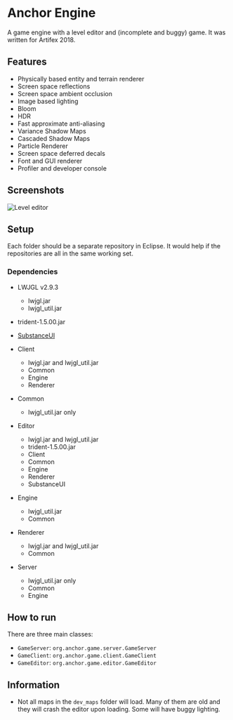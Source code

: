 # Anchor Engine

A game engine with a level editor and (incomplete and buggy) game. It was written for Artifex 2018.

## Features
* Physically based entity and terrain renderer
* Screen space reflections
* Screen space ambient occlusion
* Image based lighting
* Bloom
* HDR
* Fast approximate anti-aliasing
* Variance Shadow Maps
* Cascaded Shadow Maps
* Particle Renderer
* Screen space deferred decals
* Font and GUI renderer
* Profiler and developer console

## Screenshots

![Level editor](https://i.gyazo.com/7098149793f0a5ef458b8ee9095241b8.png)

## Setup

Each folder should be a separate repository in Eclipse. It would help if the repositories are all in the same working set.

### Dependencies

* LWJGL v2.9.3
  * lwjgl.jar
  * lwjgl_util.jar
* trident-1.5.00.jar
* [SubstanceUI](https://github.com/dentmaged/substance)

* Client
  * lwjgl.jar and lwjgl_util.jar
  * Common
  * Engine
  * Renderer
* Common
  * lwjgl_util.jar only
* Editor
  * lwjgl.jar and lwjgl_util.jar
  * trident-1.5.00.jar
  * Client
  * Common
  * Engine
  * Renderer
  * SubstanceUI
* Engine
  * lwjgl_util.jar
  * Common
* Renderer
  * lwjgl.jar and lwjgl_util.jar
  * Common
* Server
  * lwjgl_util.jar only
  * Common
  * Engine

## How to run

There are three main classes:
* `GameServer`: `org.anchor.game.server.GameServer`
* `GameClient`: `org.anchor.game.client.GameClient`
* `GameEditor`: `org.anchor.game.editor.GameEditor`

## Information

* Not all maps in the `dev_maps` folder will load. Many of them are old and they will crash the editor upon loading. Some will have buggy lighting.

